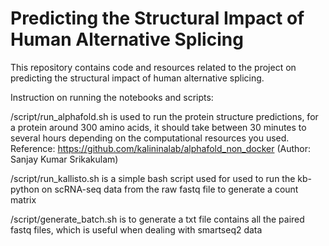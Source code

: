 # Predicting the Structural Impact of Human Alternative Splicing

This repository contains code and resources related to the project on predicting the structural impact of human alternative splicing.

Instruction on running the notebooks and scripts:

/script/run_alphafold.sh is used to run the protein structure predictions, for a protein around 300 amino acids, it should take between 30 minutes to several hours depending on the computational resources you used. Reference: https://github.com/kalininalab/alphafold_non_docker (Author: Sanjay Kumar Srikakulam)

/script/run_kallisto.sh is a simple bash script used for used to run the kb-python on scRNA-seq data from the raw fastq file to generate a count matrix 

/script/generate_batch.sh is to generate a txt file contains all the paired fastq files, which is useful when dealing with smartseq2 data  

